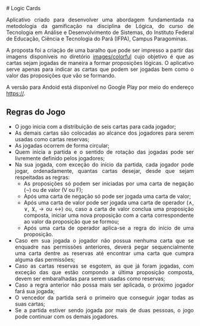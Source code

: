 <div style="text-align: justify">
# Logic Cards

Aplicativo criado para desenvolver uma abordagem fundamentada na metodologia da gamificação na disciplina de Lógica, do curso de Tecnologia em Análise e Desenvolvimento de Sistemas, do Instituto Federal de Educação, Ciência e Tecnologia do Pará (IFPA), Campus Paragominas.

A proposta foi a criação de uma baralho que pode ser impresso a partir das imagens disponíveis no diretório [images/colorful](https://github.com/samydsousa/logiccards/tree/main/images/colorful) cujo objetivo é que as cartas sejam jogadas de maneira a formar proposições lógicas. O aplicativo serve apenas para indicar as cartas que podem ser jogadas bem como o valor das proposições que vão se formando.

A versão para Andoid está disponível no Google Play por meio do endereço [https://](https://).

## Regras do Jogo

- O jogo inicia com a distribuição de seis cartas para cada jogador;
- As demais cartas são colocadas ao alcance dos jogadores para serem usadas como cartas reservas;
- As jogadas ocorrem de forma circular;
- Quem inicia a partida e o sentido de rotação das jogadas pode ser livremente definido pelos jogadores;
- Na sua jogada, com exceção do início da partida, cada jogador pode jogar, ordenadamente, quantas cartas desejar, desde que sejam respeitadas as regras:
    - As proposições só podem ser iniciadas por uma carta de negação (¬) ou de valor (V ou F);
    - Após uma carta de negação só pode ser jogada uma carta de valor;
    - Após uma carta de valor pode ser jogada uma carta de operador (∧, ∨, ⊻, → ou ↔) ou, caso a carta de valor conclua uma proposição composta, iniciar uma nova proposição com a carta correspondente ao valor da proposição que se formou;
    - Após uma carta de operador aplica-se a regra do início de uma proposição.
- Caso em sua jogada o jogador não possua nenhuma carta que se enquadre nas permissões anteriores, deverá pegar sequencialmente uma carta dentre as reservas até encontrar uma carta que cumpra alguma das permissões;
- Caso as cartas reservas se esgotem, as que já foram jogadas, com exceção das que estão compondo a última proposição composta, devem ser embaralhadas para serem usadas como reservas;
- Caso a regra anterior não possa mais ser aplicada, o próximo jogador fará sua jogada;
- O vencedor da partida será o primeiro que conseguir jogar todas as suas cartas;
- Se a partida estiver sendo jogada por mais de duas pessoas, o jogo pode continuar com os demais jogadores.
</div>
